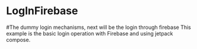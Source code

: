 # LogInFirebase
#The dummy login mechanisms, next will be the login through firebase
This example is the basic login operation with Firebase and using jetpack compose.
